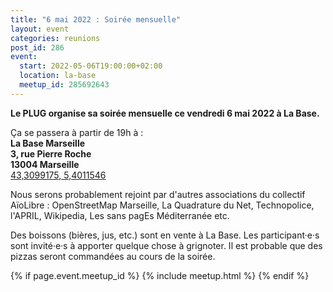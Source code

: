 ```yaml
---
title: "6 mai 2022 : Soirée mensuelle"
layout: event
categories: reunions
post_id: 286
event:
  start: 2022-05-06T19:00:00+02:00
  location: la-base
  meetup_id: 285692643
---
```


**Le PLUG organise sa soirée mensuelle ce vendredi 6 mai 2022 à La Base.**

Ça se passera à partir de 19h à :  
**La Base Marseille**  
**3, rue Pierre Roche**  
**13004 Marseille**  
[43,3099175, 5,4011546](https://www.openstreetmap.org/node/7266092587)

Nous serons probablement rejoint par d'autres associations du collectif AïoLibre : OpenStreetMap Marseille, La Quadrature du Net, Technopolice, l'APRIL, Wikipedia, Les sans pagEs Méditerranée etc.

Des boissons (bières, jus, etc.) sont en vente à La Base. Les participant·e·s sont invité·e·s à apporter quelque chose à grignoter. Il est probable que des pizzas seront commandées au cours de la soirée.

{% if page.event.meetup_id %}
  {% include meetup.html %}
{% endif %}
